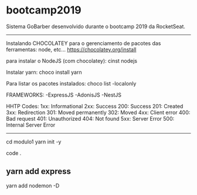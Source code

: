 # bootcamp2019
Sistema GoBarber desenvolvido durante o bootcamp 2019 da RocketSeat.

---------------------------------------------
Instalando CHOCOLATEY para o gerenciamento de pacotes das ferramentas: node, etc...
https://chocolatey.org/install

para instalar o NodeJS (com chocolatey):
cinst nodejs

Instalar yarn:
choco install yarn

Para listar os pacotes instalados:
choco list -localonly

FRAMEWORKS:
-ExpressJS
-AdonisJS
-NestJS

HHTP Codes:
1xx: Informational
2xx: Success
	200: Success
	201: Created
3xx: Redirection
	301: Moved permanently
	302: Moved
4xx: Client error
	400: Bad request
	401: Unauthorized
	404: Not found
5xx: Server Error
	500: Internal Server Error
	
--------------------------------------------
cd modulo1
yarn init -y

code .

yarn add express
------------------------------
yarn add nodemon -D
